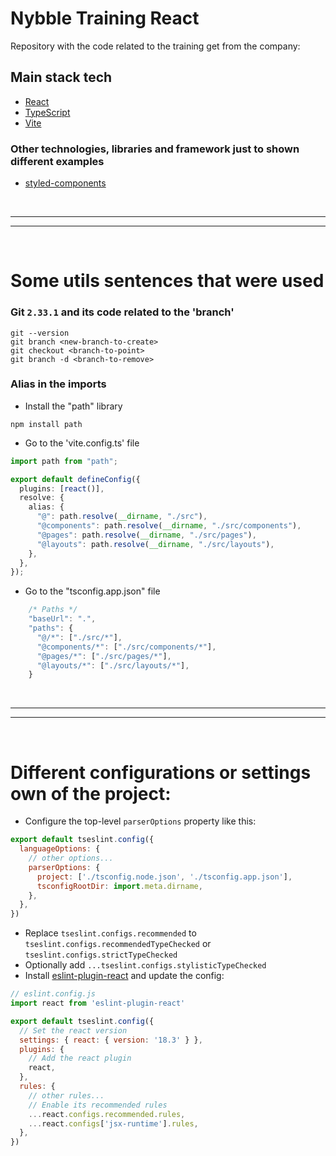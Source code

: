 # Nybble Training React

Repository with the code related to the training get from the company:

## Main stack tech
- [React](https://react.dev/) 
- [TypeScript](https://www.typescriptlang.org/)
- [Vite](https://vite.dev/)

### Other technologies, libraries and framework just to shown different examples

- [styled-components](https://styled-components.com)


<br>

---
---

<br>

# Some utils sentences that were used 
### Git `2.33.1` and its code related to the 'branch'
```git
git --version
git branch <new-branch-to-create>
git checkout <branch-to-point>
git branch -d <branch-to-remove>
```

### Alias in the imports
- Install the "path" library
```
npm install path
```
- Go to the 'vite.config.ts' file
```ts
import path from "path";

export default defineConfig({
  plugins: [react()],
  resolve: {
    alias: {
      "@": path.resolve(__dirname, "./src"),
      "@components": path.resolve(__dirname, "./src/components"),
      "@pages": path.resolve(__dirname, "./src/pages"),
      "@layouts": path.resolve(__dirname, "./src/layouts"),
    },
  },
});
```
- Go to the "tsconfig.app.json" file
```ts
    /* Paths */
    "baseUrl": ".",
    "paths": {
      "@/*": ["./src/*"],
      "@components/*": ["./src/components/*"],
      "@pages/*": ["./src/pages/*"],
      "@layouts/*": ["./src/layouts/*"],
    }
```

<br>

---
---

<br>

# Different configurations or settings own of the project:








- Configure the top-level `parserOptions` property like this:

```js
export default tseslint.config({
  languageOptions: {
    // other options...
    parserOptions: {
      project: ['./tsconfig.node.json', './tsconfig.app.json'],
      tsconfigRootDir: import.meta.dirname,
    },
  },
})
```

- Replace `tseslint.configs.recommended` to `tseslint.configs.recommendedTypeChecked` or `tseslint.configs.strictTypeChecked`
- Optionally add `...tseslint.configs.stylisticTypeChecked`
- Install [eslint-plugin-react](https://github.com/jsx-eslint/eslint-plugin-react) and update the config:

```js
// eslint.config.js
import react from 'eslint-plugin-react'

export default tseslint.config({
  // Set the react version
  settings: { react: { version: '18.3' } },
  plugins: {
    // Add the react plugin
    react,
  },
  rules: {
    // other rules...
    // Enable its recommended rules
    ...react.configs.recommended.rules,
    ...react.configs['jsx-runtime'].rules,
  },
})
```
